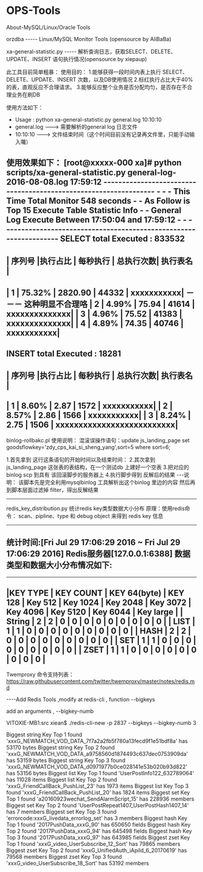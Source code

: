 # OPS-Tools
About-MySQL/Linux/Oracle  Tools 

orzdba                         ----- Linux/MySQL Monitor Tools (opensource by AliBaBa)



xa-general-statistic.py        ----- 解析查询日志，获取SELECT、DELETE、UPDATE、INSERT 语句执行情况(opensource by xiepaup)

此工具目前简单粗暴：
使用目的：
1.能够获得一段时间内表上执行 SELECT、DELETE、UPDATE、INSERT 次数，以及DB使用情况
2.标红执行占比大于40% 的表，直观反应不合理请求。
3.能够反应整个业务是否分配均匀，是否存在不合理业务在刷DB

使用方法如下：
+    Usage : python xa-general-statistic.py general.log 10:10:10    
+    general.log ---> 需要解析的general log 日志文件                
+    10:10:10    ---> 文件结束时间（这个时间目前没有记录再文件里，只能手动输入囖）

使用效果如下：
[root@xxxxx-000 xa]# python scripts/xa-general-statistic.py general-log-2016-08-08.log 17:59:12
     -----------------------------------------------------------------
     -                                                               -
     - This Time Total Monitor        548 seconds                    -
     - As Follow is Top  15 Execute Table Statistic Info             -
     - General Log Execute Between 17:50:04 and 17:59:12             -
     -                                                               -
     -----------------------------------------------------------------
SELECT total Executed : 833532
--------------------------------------------------------------------------
| 序列号 |执行占比 | 每秒执行 | 总执行次数|           执行表名           |
--------------------------------------------------------------------------
|    1   |  75.32% |  2820.90 |     44332 |                   xxxxxxxxxxx|    －－－ 这种明显不合理咯
|    2   |   4.99% |    75.94 |     41614 |                xxxxxxxxxxxxxx|
|    3   |   4.96% |    75.52 |     41383 |                xxxxxxxxxxxxxx|
|    4   |   4.89% |    74.35 |     40746 |                   xxxxxxxxxxx|
--------------------------------------------------------------------------
INSERT total Executed : 18281
--------------------------------------------------------------------------
| 序列号 |执行占比 | 每秒执行 | 总执行次数|           执行表名           |
--------------------------------------------------------------------------
|    1   |   8.60% |     2.87 |      1572 |                   xxxxxxxxxxx|
|    2   |   8.57% |     2.86 |      1566 |                   xxxxxxxxxxx|
|    3   |   8.24% |     2.75 |      1506 |    xxxxxxxxxxxxxxxxxxxxxxxxxx|
--------------------------------------------------------------------------



binlog-rollbakc.pl      使用说明：
混滚误操作语句：update js_landing_page set goodsflowkey='zdy_cps_kai_si_sheng_yang',sort=5 where sort=6; 

1.首先拿到 这行这条语句的开始时间以及结束时间：
2.其次拿到 js_landing_page 这张表的表结构，在一个测试db 上建好一个空表
3.把对应的binlog scp 到具有 该回滚脚步的服务器上
4.执行脚步得到 反解后的结果
---说明：
    该脚本先是完全利用mysqlbinlog 工具解析出这个binlog 里边的内容
    然后再到脚本层面过滤掉 filter，得出反解结果




------------------------------------------
redis_key_distribution.py  统计redis key类型数据大小分布
原理：使用redis命令： scan、pipline、type 和 debug object  来得到 redis key 信息

----------------------------------------------------------------------------------------------------------------------------------------
统计时间:[Fri Jul 29 17:06:29 2016 ~ Fri Jul 29 17:06:29 2016]
Redis服务器[127.0.0.1:6388]
数据类型和数据大小分布情况如下:
----------------------------------------------------------------------------------------------------------------------------------------

----------------------------------------------------------------------------------------------------------------------------------------
|KEY TYPE | KEY COUNT | KEY 64(byte) | KEY 128 | Key 512 | Key 1024 | Key 2048 | Key 3072 | Key 4096 | Key 5120 | Key 6044 | Key large |
| String  |       2   |       2      |       0 |       0 |        0 |       0  |       0  |       0  |       0  |       0  |        0  |
|   LIST  |       1   |       1      |       0 |       0 |        0 |       0  |       0  |       0  |       0  |       0  |        0  |
|   HASH  |       2   |       2      |       0 |       0 |        0 |       0  |       0  |       0  |       0  |       0  |        0  |
|    SET  |       1   |       1      |       0 |       0 |        0 |       0  |       0  |       0  |       0  |       0  |        0  |
|   ZSET  |       1   |       1      |       0 |       0 |        0 |       0  |       0  |       0  |       0  |       0  |        0  |
----------------------------------------------------------------------------------------------------------------------------------------





Twemproxy 命令支持列表：
https://raw.githubusercontent.com/twitter/twemproxy/master/notes/redis.md




----Add Redis Tools ,modify at redis-cli , function --bigkeys

add an arguments , --bigkey-numb 

VITOXIE-MB1:src xiean$ ./redis-cli-new -p 2837 --bigkeys --bigkey-numb  3

Biggest string Key Top   1  found 'xxxG_NEWMATCH_VOD_DATA_7f7a2a2fb5f780a13fecd9f1e51bdf8a' has 53170 bytes
Biggest string Key Top   2  found 'xxxG_NEWMATCH_VOD_DATA_a9758560d1874493c637dec0753909da' has 53159 bytes
Biggest string Key Top   3  found 'xxxG_NEWMATCH_VOD_DATA_d0971977b0ce028141e53b020b93d822' has 53156 bytes
Biggest   list Key Top   1  found 'UserPostInfo122_632789064' has 11028 items
Biggest   list Key Top   2  found 'xxxG_FriendCallBack_PushList_23' has 1973 items
Biggest   list Key Top   3  found 'xxxG_FriendCallBack_PushList_20' has 1824 items
Biggest    set Key Top   1  found 'a20160923wechat_SendAlarmScript_15' has 228936 members
Biggest    set Key Top   2  found 'UserPostRepeat1407_UserPostHash1407_14' has 7 members
Biggest    set Key Top   3  found 'errorcode:xxxG_livedata_errorlog_set' has 3 members
Biggest   hash Key Top   1  found '2017PushData_xxxG_90' has 650650 fields
Biggest   hash Key Top   2  found '2017PushData_xxxG_94' has 645498 fields
Biggest   hash Key Top   3  found '2017PushData_xxxG_97' has 643985 fields
Biggest   zset Key Top   1  found 'xxxG_video_UserSubscribe_12_Sort' has 79865 members
Biggest   zset Key Top   2  found 'xxxG_UnifiedAuth_iApiId_6_20170619' has 79568 members
Biggest   zset Key Top   3  found 'xxxG_video_UserSubscribe_18_Sort' has 53192 members

